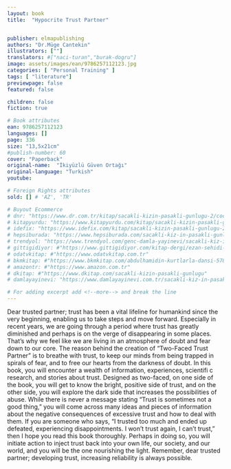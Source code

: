```yaml
---
layout: book
title:  "Hypocrite Trust Partner"


publisher: elmapublishing
authors: "Dr.Müge Cantekin"
illustrators: [""]
translators: #["naci-turan","burak-dogru"]
image: assets/images/ean/9786257112123.jpg
categories: [ "Personal Training" ]
tags: [ "literature"]
previewpage: false
featured: false

children: false
fiction: true

# Book attributes
ean: 9786257112123
languages: []
page: 336
size: "13,5x21cm"
#publish-number: 60
cover: "Paperback"
original-name:  "İkiyüzlü Güven Ortağı"
original-language: "Turkish"
youtube:

# Foreign Rights attributes
sold: [] # 'AZ', 'TR'

# Buyout Ecommerce
# dnr: "https://www.dr.com.tr/kitap/sacakli-kizin-pasakli-gunlugu-2/cocuk-ve-genclik/genclik-10-yas/roman-oyku/urunno=0001893059001"
# kitapyurdu: "https://www.kitapyurdu.com/kitap/sacakli-kizin-pasakli-gunlugu-2-/560122.html&filter_name=Sa%C3%A7akl%C4%B1+K%C4%B1z%27%C4%B1n+Pasakl%C4%B1+G%C3%BCnl%C3%BC%C4%9F%C3%BC+2"
# idefix: "https://www.idefix.com/kitap/sacakli-kizin-pasakli-gunlugu-2/cocuk-ve-genclik/genclik-10-yas/roman-oyku/urunno=0001893059001"
# hepsiburada: "https://www.hepsiburada.com/sacakli-kiz-in-pasakli-gunlugu-2-damla-yayinevi-p-HBV000012ER86"
# trendyol: "https://www.trendyol.com/genc-damla-yayinevi/sacakli-kiz-in-pasakli-gunlugu-2-p-54825777"
# gittigidiyor: #"https://www.gittigidiyor.com/kitap-dergi/ezan-sehidi-adnan-menderes_pdp_732728793"
# odatvkitap: #"https://www.odatvkitap.com.tr"
# bkmkitap: #"https://www.bkmkitap.com/abdulhamidin-kurtlarla-dansi-578226"
# amazontr: #"https://www.amazon.com.tr"
# dkitap: #"https://www.dkitap.com/sacakli-kizin-pasakli-gunlugu"
# damlayayinevi: "https://www.damlayayinevi.com.tr/sacakli-kiz-in-pasakli-gunlugu-2-bu-iste-bi-terslik-var"

# For adding excerpt add <!--more--> and break the line
---
```

Dear trusted partner; trust has been a vital lifeline
for humankind since the very beginning, enabling
us to take steps and move forward. Especially in
recent years, we are going through a period where
trust has greatly diminished and perhaps is on the
verge of disappearing in some places. That’s why
we feel like we are living in an atmosphere of doubt
and fear down to our core. The reason behind the
creation of “Two-Faced Trust Partner” is to breathe
with trust, to keep our minds from being trapped
in spirals of fear, and to free our hearts from the
darkness of doubt.
In this book, you will encounter a wealth of information, experiences, scientifi c research, and stories
about trust. Designed as two-faced, on one side of
the book, you will get to know the bright, positive side
of trust, and on the other side, you will explore the
dark side that increases the possibilities of abuse.
While there is never a message stating “Trust is
sometimes not a good thing,” you will come across
many ideas and pieces of information about the
negative consequences of excessive trust and how
to deal with them. If you are someone who says, “I
trusted too much and ended up defeated, experiencing disappointments. I won’t trust again, I can’t
trust,” then I hope you read this book thoroughly.
Perhaps in doing so, you will initiate action to inject
trust back into your own life, our society, and our
world, and you will be the one nourishing the light.
Remember, dear trusted partner; developing trust,
increasing reliability is always possible.
<!--more--> 

